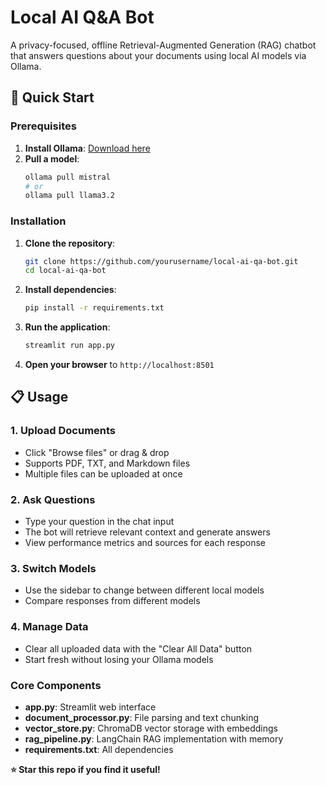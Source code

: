 #  Local AI Q&A Bot

A privacy-focused, offline Retrieval-Augmented Generation (RAG) chatbot that answers questions about your documents using local AI models via Ollama.


## 🚀 Quick Start

### Prerequisites

1. **Install Ollama**: [Download here](https://ollama.com/download)
2. **Pull a model**:
   ```bash
   ollama pull mistral
   # or
   ollama pull llama3.2
   ```

### Installation

1. **Clone the repository**:
   ```bash
   git clone https://github.com/yourusername/local-ai-qa-bot.git
   cd local-ai-qa-bot
   ```

2. **Install dependencies**:
   ```bash
   pip install -r requirements.txt
   ```

3. **Run the application**:
   ```bash
   streamlit run app.py
   ```

4. **Open your browser** to `http://localhost:8501`

## 📋 Usage

### 1. Upload Documents
- Click "Browse files" or drag & drop
- Supports PDF, TXT, and Markdown files
- Multiple files can be uploaded at once

### 2. Ask Questions
- Type your question in the chat input
- The bot will retrieve relevant context and generate answers
- View performance metrics and sources for each response

### 3. Switch Models
- Use the sidebar to change between different local models
- Compare responses from different models

### 4. Manage Data
- Clear all uploaded data with the "Clear All Data" button
- Start fresh without losing your Ollama models

### Core Components

- **app.py**: Streamlit web interface
- **document_processor.py**: File parsing and text chunking
- **vector_store.py**: ChromaDB vector storage with embeddings
- **rag_pipeline.py**: LangChain RAG implementation with memory
- **requirements.txt**: All dependencies


**⭐ Star this repo if you find it useful!**